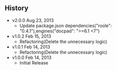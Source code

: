 ## History

- v2.0.0 Aug 23, 2013
  - Update package.json dependencies("roole": "0.4.1"),engines("docpad": ">=6.1 <7")
- v1.0.2 Feb 15, 2013
  - Refactoring(Delete the unnecessary logic)
- v1.0.1 Feb 14, 2013
  - Refactoring(Delete the unnecessary logic)
- v1.0.0 Feb 14, 2013
  - Initial Release
